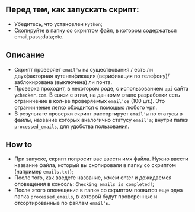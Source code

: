 ## Перед тем, как запускать скрипт:
- Убедитесь, что установлен `Python`;
- Скопируйте в папку со скриптом файл, в котором содержаться email;pass;data;etc.

## Описание
- Скрипт проверяет `email'ы` на существования / есть ли двухфакторная аутентификация (верификация по телефону)/ заблокирована (выключена) ли почта.
- Проверка проходит, в некотором роде, с использованием `api` сайта `ychecker.com`. В связи с этим, на данномм этапе разработки есть ограничение в кол-ве проверяемых `email'ов` (100 шт.). Это ограниичение легко обходится с помощью любого vpn.
- В результате проверки скрипт рассортирует `email'ы` по статусы в файлы, название которых аналогично статусу `email'а`; внутри папки `processed_emails`, для удобства пользования.

## How to
- При запуске, скрипт попросит вас ввести имя файла. Нужно ввести название файла, который вы скопировали в папку со скриптом (например `emails.txt`);
- После того, как введете название, жмем enter и дожидаемся оповещения в консоль: `Checking emails is completed!`;
- После этого оповещения в папке со скриптом появится еще одна папка `processed_emails`, в которой будут проверенные и отсортированные по файлам `email'ы`.
